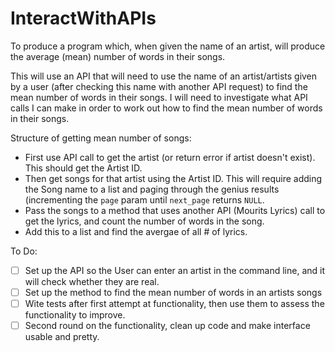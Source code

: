 # InteractWithAPIs
To produce a program which, when given the name of an artist, will produce the average (mean) number of words in their songs.


This will use an API that will need to use the name of an artist/artists given by a user (after checking this name with another API request) to find the mean number of words in their songs. I will need to investigate what API calls I can make in order to work out how to find the mean number of words in their songs.

Structure of getting mean number of songs:
- First use API call to get the artist (or return error if artist doesn't exist). This should get the Artist ID.
- Then get songs for that artist using the Artist ID. This will require adding the Song name to a list and paging through the genius results (incrementing the `page` param until `next_page` returns `NULL`.
- Pass the songs to a method that uses another API (Mourits Lyrics) call to get the lyrics, and count the number of words in the song.
- Add this to a list and find the avergae of all # of lyrics.

To Do:
- [ ] Set up the API so the User can enter an artist in the command line, and it will check whether they are real.
- [ ] Set up the method to find the mean number of words in an artists songs
- [ ] Wite tests after first attempt at functionality, then use them to assess the functionality to improve.
- [ ] Second round on the functionality, clean up code and make interface usable and pretty.
